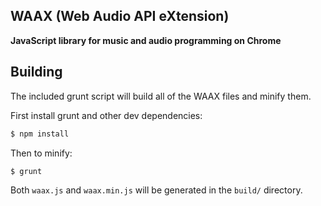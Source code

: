 WAAX (Web Audio API eXtension)
------------------------------
**JavaScript library for music and audio programming on Chrome**

Building
--------
The included grunt script will build all of the WAAX files and minify them.

First install grunt and other dev dependencies:

```bash
$ npm install
```

Then to minify:

```bash
$ grunt
```

Both `waax.js` and `waax.min.js` will be generated in the `build/` directory.
